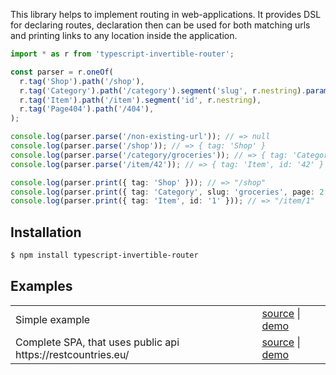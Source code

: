 This library helps to implement routing in web-applications. It
provides DSL for declaring routes, declaration then can be used for
both matching urls and printing links to any location inside the
application.

```ts
import * as r from 'typescript-invertible-router';

const parser = r.oneOf(
  r.tag('Shop').path('/shop'),
  r.tag('Category').path('/category').segment('slug', r.nestring).params({ page: r.nat.withDefault(1) }),
  r.tag('Item').path('/item').segment('id', r.nestring),
  r.tag('Page404').path('/404'),
);

console.log(parser.parse('/non-existing-url')); // => null
console.log(parser.parse('/shop')); // => { tag: 'Shop' }
console.log(parser.parse('/category/groceries')); // => { tag: 'Category', slug: 'groceries', page: 1 }
console.log(parser.parse('/item/42')); // => { tag: 'Item', id: '42' }

console.log(parser.print({ tag: 'Shop' })); // => "/shop"
console.log(parser.print({ tag: 'Category', slug: 'groceries', page: 2 })); // => "/category/groceries?page=2"
console.log(parser.print({ tag: 'Item', id: '1' })); // => "/item/1"
```


## Installation

```sh
$ npm install typescript-invertible-router
```


## Examples

<table>
  <tbody>
    <tr>
      <td>Simple example</td>
      <td>
	    <a href="https://github.com/lagunoff/typescript-invertible-router/tree/master/examples/simple" target="_blank">source</a> |
		<a href="http://lagunoff.github.io/typescript-invertible-router/simple/" target="_blank">demo<a>
	  </td>
    </tr>
    <tr>
      <td>Complete SPA, that uses public api https://restcountries.eu/</td>
      <td>
	    <a href="https://github.com/lagunoff/typescript-invertible-router/tree/master/examples/restcountries" target="_blank">source</a> |
		<a href="http://lagunoff.github.io/typescript-invertible-router/restcountries/" target="_blank">demo<a>
	  </td>
    </tr>
  </tbody>
</table>
